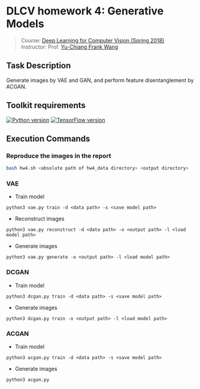 # DLCV homework 4: Generative Models
> Course: [Deep Learning for Computer Vision (Spring 2018)](http://vllab.ee.ntu.edu.tw/dlcv.html)\
> Instructor: Prof. [Yu-Chiang Frank Wang](http://vllab.ee.ntu.edu.tw/members.html)


## Task Description
Generate images by VAE and GAN, and perform feature disentanglement by ACGAN.


## Toolkit requirements
[![Python version](https://img.shields.io/badge/Python-3.6-blue.svg)](https://www.python.org/downloads/release/python-360/)
[![TensorFlow version](https://img.shields.io/badge/TensorFlow-1.6.0-green.svg)](https://pypi.python.org/pypi/tensorflow/1.6.0)


## Execution Commands

### Reproduce the images in the report
```sh
bash hw4.sh <absolute path of hw4_data directory> <output directory>
```

### VAE
* Train model
```
python3 vae.py train -d <data path> -s <save model path>
```

* Reconstruct images
```
python3 vae.py reconstruct -d <data path> -o <output path> -l <load model path>
```

* Generate images
```
python3 vae.py generate -o <output path> -l <load model path>
```

### DCGAN
* Train model
```
python3 dcgan.py train -d <data path> -s <save model path>
```

* Generate images
```
python3 dcgan.py train -o <output path> -l <load model path>
```

### ACGAN
* Train model
```
python3 acgan.py train -d <data path> -s <save model path>
```

* Generate images
```
python3 acgan.py
```
